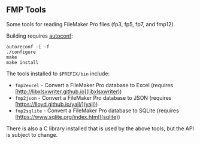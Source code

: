 FMP Tools
--

Some tools for reading FileMaker Pro files (fp3, fp5, fp7, and fmp12).

Building requires [autoconf](https://www.gnu.org/software/autoconf/):

```
autoreconf -i -f
./configure
make
make install
```

The tools installed to `$PREFIX/bin` include:

* `fmp2excel` - Convert a FileMaker Pro database to Excel (requires [http://libxlsxwriter.github.io](libxlsxwriter))
* `fmp2json` - Convert a FileMaker Pro database to JSON (requires [https://lloyd.github.io/yajl/](yajl))
* `fmp2sqlite` - Convert a FileMaker Pro database to SQLite (requires [https://www.sqlite.org/index.html](sqlite))

There is also a C library installed that is used by the above tools, but the
API is subject to change.
